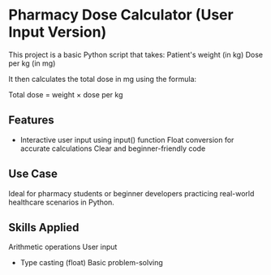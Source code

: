 # Pharmacy Dose Calculator (User Input Version)

This project is a basic Python script that takes:
Patient's weight (in kg)
Dose per kg (in mg)


It then calculates the total dose in mg using the formula:

Total dose = weight × dose per kg

## Features
- Interactive user input using input() function
Float conversion for accurate calculations
Clear and beginner-friendly code


## Use Case
Ideal for pharmacy students or beginner developers practicing real-world healthcare scenarios in Python.

## Skills Applied
Arithmetic operations
User input

- Type casting (float)
Basic problem-solving